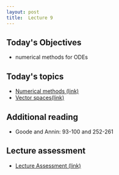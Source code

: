 ```yaml
---
layout: post
title:  Lecture 9
---
```


## Today's Objectives

* numerical methods for ODEs

## Today's topics
* <a target="_parent" href="https://wcasper.github.io/math207spring2024/topics/009-numerical-methods.html">Numerical methods (link)</a>
* <a target="_parent" href="https://wcasper.github.io/math207spring2024/topics/010-vector-spaces.html"> Vector spaces(link)</a>

## Additional reading
* Goode and Annin:  93-100 and 252-261

## Lecture assessment
* <a target="_parent" href="https://wcasper.github.io/math207spring2024/quizzes/lecture9">Lecture Assessment (link)</a>



